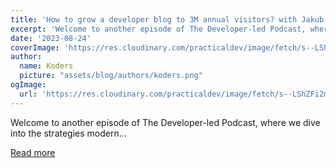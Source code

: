```yaml
---
title: 'How to grow a developer blog to 3M annual visitors? with Jakub Czakon (Neptune.ai)'
excerpt: 'Welcome to another episode of The Developer-led Podcast, where we dive into the strategies modern...'
date: '2023-08-24'
coverImage: 'https://res.cloudinary.com/practicaldev/image/fetch/s--LShZFi2m--/c_imagga_scale,f_auto,fl_progressive,h_420,q_auto,w_1000/https://dev-to-uploads.s3.amazonaws.com/uploads/articles/3d9plw9b35ahlc5lfep7.png'
author:
  name: Koders
  picture: "assets/blog/authors/koders.png"
ogImage:
  url: 'https://res.cloudinary.com/practicaldev/image/fetch/s--LShZFi2m--/c_imagga_scale,f_auto,fl_progressive,h_420,q_auto,w_1000/https://dev-to-uploads.s3.amazonaws.com/uploads/articles/3d9plw9b35ahlc5lfep7.png'
---
```


Welcome to another episode of The Developer-led Podcast, where we dive into the strategies modern...

[Read more](https://dev.to/crowddotdev/how-to-grow-a-developer-blog-to-3m-annual-visitors-with-jakub-czakon-neptuneai-29m6)
